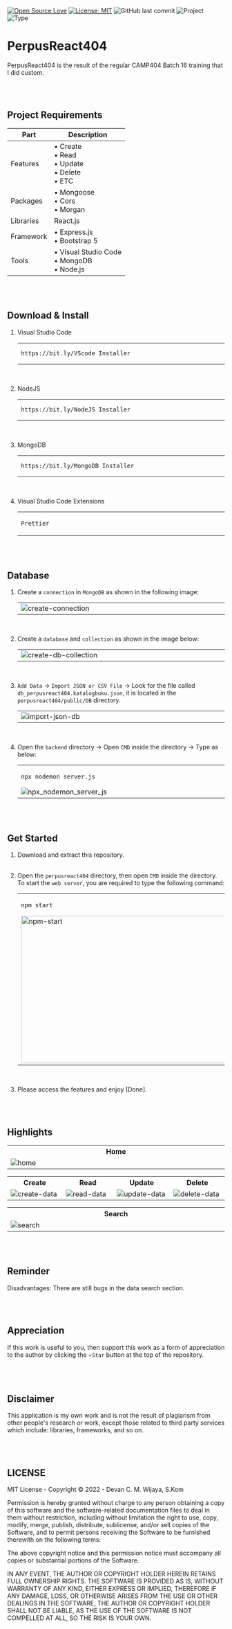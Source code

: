 [![Open Source Love](https://badges.frapsoft.com/os/v1/open-source.svg?style=flat)](https://github.com/ellerbrock/open-source-badges/)
[![License: MIT](https://img.shields.io/badge/License-MIT-blue.svg?logo=github&color=%23F7DF1E)](https://opensource.org/licenses/MIT)
![GitHub last commit](https://img.shields.io/github/last-commit/cakraawijaya/perpusreact404?logo=Codeforces&logoColor=white&color=%23F7DF1E)
![Project](https://img.shields.io/badge/Project-Website-light.svg?style=flat&logo=googlechrome&logoColor=white&color=%23F7DF1E)
![Type](https://img.shields.io/badge/Type-Course-light.svg?style=flat&logo=gitbook&logoColor=white&color=%23F7DF1E)

# PerpusReact404
<p>PerpusReact404 is the result of the regular CAMP404 Batch 16 training that I did custom.</p>

<br><br>

## Project Requirements
| Part | Description |
| --- | --- |
| Features | • Create<br>• Read<br>• Update<br>• Delete<br>• ETC |
| Packages | • Mongoose<br>• Cors<br>• Morgan |
| Libraries | React.js |
| Framework | • Express.js<br>• Bootstrap 5 |
| Tools | • Visual Studio Code<br>• MongoDB<br>• Node.js |

<br><br>

## Download & Install
1. Visual Studio Code

   <table><tr><td width="810">
   
   ```
   https://bit.ly/VScode_Installer
   ```

   </td></tr></table><br>
   
2. NodeJS

   <table><tr><td width="810">
   
   ```
   https://bit.ly/NodeJS_Installer
   ```

   </td></tr></table><br>
   
3. MongoDB

   <table><tr><td width="810">
      
   ```
   https://bit.ly/MongoDB_Installer
   ```

   </td></tr></table><br>
   
4. Visual Studio Code Extensions

   <table><tr><td width="810">

   ``` Prettier ```   

   </td></tr></table>

<br><br>

## Database
1. Create a ``` connection ``` in ``` MongoDB ``` as shown in the following image:
   
   <table><tr><td width="810">   
      <img src="documentation/Create Connection MongoDB.jpg" alt="create-connection">
   </td></tr></table><br>

2. Create a ``` database ``` and ``` collection ``` as shown in the image below:
   
   <table><tr><td width="810">
      <img src="documentation/Create Database MongoDB.jpg" alt="create-db-collection">
   </td></tr></table><br>

3. ``` Add Data ``` -> ``` Import JSON or CSV File ``` -> Look for the file called ``` db_perpusreact404.katalogbuku.json ```, it is located in the ``` perpusreact404/public/DB ``` directory.<br>

   <table><tr><td width="810">
      <img src="documentation/Import JSON MongoDB.jpg" alt="import-json-db">
   </td></tr></table><br>

4. Open the ``` backend ``` directory -> Open ``` CMD ``` inside the directory -> Type as below:

   <table><tr><td width="810">

   ````bash
   npx nodemon server.js
   ````

   <img src="documentation/Open Backend CMD.jpg" alt="npx_nodemon_server_js"> 

   </td></tr></table>

<br><br>

## Get Started
1. Download and extract this repository.<br><br>
   
2. Open the ``` perpusreact404 ``` directory, then open ``` CMD ``` inside the directory. To start the ``` web server ```, you are required to type the following command:

   <table><tr><td width="810">

   ````bash
   npm start
   ````

   <img width="840" height="340" src="documentation/NPM Start.jpg" alt="npm-start">   

   </td></tr></table><br>

3. Please access the features and enjoy [Done].

<br><br>

## Highlights
<table>
<tr>
<th width="840">Home</th>
</tr>
<tr>
<td><img src="documentation/Home.jpg" alt="home"></td>
</tr>
</table>
<table>
<tr>
<th width="210">Create</th>
<th width="210">Read</th>
<th width="210">Update</th>
<th width="210">Delete</th>
</tr>
<tr>
<td><img src="documentation/Create.jpg" alt="create-data"></td>
<td><img src="documentation/Read.jpg" alt="read-data"></td>
<td><img src="documentation/Update.jpg" alt="update-data"></td>
<td><img src="documentation/Delete.jpg" alt="delete-data"></td>
</tr>
</table>
<table>
<tr>
<th width="840">Search</th>
</tr>
<tr>
<td><img src="documentation/Search.jpg" alt="search"></td>
</tr>
</table>

<br><br>

## Reminder
Disadvantages: There are still bugs in the data search section.

<br><br>

## Appreciation
If this work is useful to you, then support this work as a form of appreciation to the author by clicking the ``` ⭐Star ``` button at the top of the repository.

<br><br>

## Disclaimer
This application is my own work and is not the result of plagiarism from other people's research or work, except those related to third party services which include: libraries, frameworks, and so on.

<br><br>

## LICENSE
MIT License - Copyright © 2022 - Devan C. M. Wijaya, S.Kom

Permission is hereby granted without charge to any person obtaining a copy of this software and the software-related documentation files to deal in them without restriction, including without limitation the right to use, copy, modify, merge, publish, distribute, sublicense, and/or sell copies of the Software, and to permit persons receiving the Software to be furnished therewith on the following terms:

The above copyright notice and this permission notice must accompany all copies or substantial portions of the Software.

IN ANY EVENT, THE AUTHOR OR COPYRIGHT HOLDER HEREIN RETAINS FULL OWNERSHIP RIGHTS. THE SOFTWARE IS PROVIDED AS IS, WITHOUT WARRANTY OF ANY KIND, EITHER EXPRESS OR IMPLIED, THEREFORE IF ANY DAMAGE, LOSS, OR OTHERWISE ARISES FROM THE USE OR OTHER DEALINGS IN THE SOFTWARE, THE AUTHOR OR COPYRIGHT HOLDER SHALL NOT BE LIABLE, AS THE USE OF THE SOFTWARE IS NOT COMPELLED AT ALL, SO THE RISK IS YOUR OWN.
